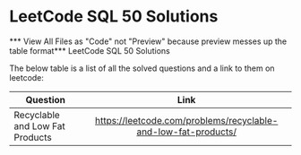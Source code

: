 # LeetCode SQL 50 Solutions
*** View All Files as "Code" not "Preview" because preview messes up the table format***
LeetCode SQL 50 Solutions 

The below table is a list of all the solved questions and a link to them on leetcode:

| Question         | Link |
|--------------|:-----:|
| Recyclable and Low Fat Products|  https://leetcode.com/problems/recyclable-and-low-fat-products/ |

